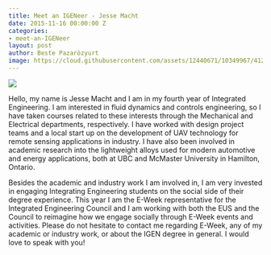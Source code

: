 ```yaml
---
title: Meet an IGENeer - Jesse Macht
date: 2015-11-16 00:00:00 Z
categories:
- meet-an-IGENeer
layout: post
author: Beste Pazarözyurt
image: https://cloud.githubusercontent.com/assets/12440671/10349967/4125caa2-6cf6-11e5-950e-95635269af20.png
---
```


<img class = "img-responsive" src="https://cloud.githubusercontent.com/assets/12440671/10349967/4125caa2-6cf6-11e5-950e-95635269af20.png">


Hello, my name is Jesse Macht and I am in my fourth year of Integrated Engineering. I am interested in fluid dynamics and controls engineering, so I have taken courses related to these interests through the Mechanical and Electrical departments, respectively. I have worked with design project teams and a local start up on the development of UAV technology for remote sensing applications in industry. I have also been involved in academic research into the lightweight alloys used for modern automotive and energy applications, both at UBC and McMaster University in Hamilton, Ontario.


Besides the academic and industry work I am involved in, I am very invested in engaging Integrating Engineering students on the social side of their degree experience. This year I am the E-Week representative for the Integrated Engineering Council and I am working with both the EUS and the Council to reimagine how we engage socially through E-Week events and activities. Please do not hesitate to contact me regarding E-Week, any of my academic or industry work, or about the IGEN degree in general. I would love to speak with you!
